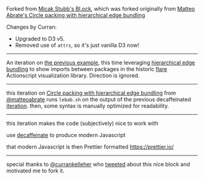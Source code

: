 Forked from [Micak Stubb's Bl.ock](https://bl.ocks.org/micahstubbs/95fb1b19519ae63fe0bfb679fdf3510e), which was forked originally from [Matteo Abrate's Circle packing with hierarchical edge bundling](https://bl.ocks.org/nitaku/972a1a1ca93bb3da54505f3b0f3bb335)

Changes by Curran:

 * Upgraded to D3 v5.
 * Removed use of `attrs`, so it's just vanilla D3 now!

--- 

An iteration on [the previous example](http://bl.ocks.org/nitaku/72af4fb979e6689cffb3f7a031d9375f), this time leveraging [hierarchical edge bundling](https://www.win.tue.nl/vis1/home/dholten/papers/bundles_infovis.pdf) to show imports between packages in the historic [flare](http://flare.prefuse.org/) Actionscript visualization library. Direction is ignored.

---

this iteration on [Circle packing with hierarchical edge bundling](https://bl.ocks.org/nitaku/972a1a1ca93bb3da54505f3b0f3bb335) from [@matteoabrate](https://twitter.com/matteoabrate) runs `lebab.sh` on the output of the previous decaffeinated [iteration](https://github.com/micahstubbs/edge-bundling-experiments/tree/master/01).  then, some syntax is manually optimized for readability.

---

this iteration makes the code (subjectively) nice to work with

use [decaffeinate](https://decaffeinate-project.org/repl/#?useCS2=true&useJSModules=true&loose=false) to produce modern Javascript

that modern Javascript is then Prettier formatted https://prettier.io/


---

special thanks to [@currankelleher](https://twitter.com/currankelleher) who [tweeted](https://twitter.com/currankelleher/status/1030406374704873472) about this nice block and motivated me to fork it.

